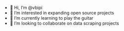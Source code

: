 - 👋 Hi, I’m @vbipi
- 👀 I’m interested in expanding open source projects
- 🌱 I’m currently learning to play the guitar
- 💞️ I’m looking to collaborate on data scraping projects

